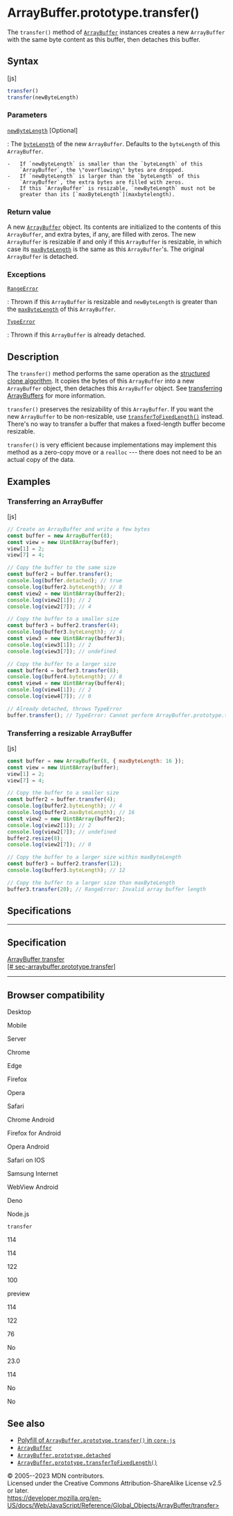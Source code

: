 ArrayBuffer.prototype.transfer()
================================


The `transfer()` method of [`ArrayBuffer`](../arraybuffer) instances
creates a new `ArrayBuffer` with the same byte content as this buffer,
then detaches this buffer.



Syntax
------




[js]


```js
transfer()
transfer(newByteLength)
```





### Parameters



[`newByteLength`](#newbytelength) [Optional]

:   The [`byteLength`](bytelength) of the new `ArrayBuffer`. Defaults to
    the `byteLength` of this `ArrayBuffer`.

    -   If `newByteLength` is smaller than the `byteLength` of this
        `ArrayBuffer`, the \"overflowing\" bytes are dropped.
    -   If `newByteLength` is larger than the `byteLength` of this
        `ArrayBuffer`, the extra bytes are filled with zeros.
    -   If this `ArrayBuffer` is resizable, `newByteLength` must not be
        greater than its [`maxByteLength`](maxbytelength).




### Return value 


A new [`ArrayBuffer`](../arraybuffer) object. Its contents are
initialized to the contents of this `ArrayBuffer`, and extra bytes, if
any, are filled with zeros. The new `ArrayBuffer` is resizable if and
only if this `ArrayBuffer` is resizable, in which case its
[`maxByteLength`](maxbytelength) is the same as this `ArrayBuffer`\'s.
The original `ArrayBuffer` is detached.




### Exceptions



[`RangeError`](../rangeerror)

:   Thrown if this `ArrayBuffer` is resizable and `newByteLength` is
    greater than the [`maxByteLength`](maxbytelength) of this
    `ArrayBuffer`.

[`TypeError`](../typeerror)

:   Thrown if this `ArrayBuffer` is already detached.




Description
-----------


The `transfer()` method performs the same operation as the [structured
clone
algorithm](https://developer.mozilla.org/en-US/docs/Web/API/Web_Workers_API/Structured_clone_algorithm).
It copies the bytes of this `ArrayBuffer` into a new `ArrayBuffer`
object, then detaches this `ArrayBuffer` object. See [transferring
ArrayBuffers](../arraybuffer#transferring_arraybuffers) for more
information.

`transfer()` preserves the resizability of this `ArrayBuffer`. If you
want the new `ArrayBuffer` to be non-resizable, use
[`transferToFixedLength()`](transfertofixedlength) instead. There\'s no
way to transfer a buffer that makes a fixed-length buffer become
resizable.

`transfer()` is very efficient because implementations may implement
this method as a zero-copy move or a `realloc` --- there does not need
to be an actual copy of the data.




Examples
--------



### Transferring an ArrayBuffer 




[js]


```js
// Create an ArrayBuffer and write a few bytes
const buffer = new ArrayBuffer(8);
const view = new Uint8Array(buffer);
view[1] = 2;
view[7] = 4;

// Copy the buffer to the same size
const buffer2 = buffer.transfer();
console.log(buffer.detached); // true
console.log(buffer2.byteLength); // 8
const view2 = new Uint8Array(buffer2);
console.log(view2[1]); // 2
console.log(view2[7]); // 4

// Copy the buffer to a smaller size
const buffer3 = buffer2.transfer(4);
console.log(buffer3.byteLength); // 4
const view3 = new Uint8Array(buffer3);
console.log(view3[1]); // 2
console.log(view3[7]); // undefined

// Copy the buffer to a larger size
const buffer4 = buffer3.transfer(8);
console.log(buffer4.byteLength); // 8
const view4 = new Uint8Array(buffer4);
console.log(view4[1]); // 2
console.log(view4[7]); // 0

// Already detached, throws TypeError
buffer.transfer(); // TypeError: Cannot perform ArrayBuffer.prototype.transfer on a detached ArrayBuffer
```





### Transferring a resizable ArrayBuffer 




[js]


```js
const buffer = new ArrayBuffer(8, { maxByteLength: 16 });
const view = new Uint8Array(buffer);
view[1] = 2;
view[7] = 4;

// Copy the buffer to a smaller size
const buffer2 = buffer.transfer(4);
console.log(buffer2.byteLength); // 4
console.log(buffer2.maxByteLength); // 16
const view2 = new Uint8Array(buffer2);
console.log(view2[1]); // 2
console.log(view2[7]); // undefined
buffer2.resize(8);
console.log(view2[7]); // 0

// Copy the buffer to a larger size within maxByteLength
const buffer3 = buffer2.transfer(12);
console.log(buffer3.byteLength); // 12

// Copy the buffer to a larger size than maxByteLength
buffer3.transfer(20); // RangeError: Invalid array buffer length
```




Specifications
--------------


  ---------------------------------------------------------------------------------------------------------------------------------
  Specification
  ---------------------------------------------------------------------------------------------------------------------------------
  [ArrayBuffer transfer\
  [\#
  sec-arraybuffer.prototype.transfer]](https://tc39.es/proposal-arraybuffer-transfer/#sec-arraybuffer.prototype.transfer)

  ---------------------------------------------------------------------------------------------------------------------------------


Browser compatibility 
---------------------




Desktop

Mobile

Server

Chrome

Edge

Firefox

Opera

Safari

Chrome Android

Firefox for Android

Opera Android

Safari on IOS

Samsung Internet

WebView Android

Deno

Node.js

`transfer`

114

114

122

100

preview

114

122

76

No

23.0

114

No

No


See also 
--------


-   [Polyfill of `ArrayBuffer.prototype.transfer()` in
    `core-js`](https://github.com/zloirock/core-js#arraybufferprototypetransfer-and-friends)
-   [`ArrayBuffer`](../arraybuffer)
-   [`ArrayBuffer.prototype.detached`](detached)
-   [`ArrayBuffer.prototype.transferToFixedLength()`](transfertofixedlength)




© 2005--2023 MDN contributors.\
Licensed under the Creative Commons Attribution-ShareAlike License v2.5
or later.\
https://developer.mozilla.org/en-US/docs/Web/JavaScript/Reference/Global_Objects/ArrayBuffer/transfer>

